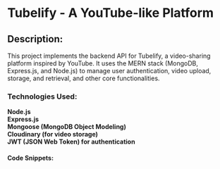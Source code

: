 # Tubelify - A YouTube-like Platform

## Description:

This project implements the backend API for Tubelify, a video-sharing platform inspired by YouTube. It uses the MERN stack (MongoDB, Express.js, and Node.js) to manage user authentication, video upload, storage, and retrieval, and other core functionalities.

### Technologies Used:

**Node.js**  
**Express.js**  
**Mongoose (MongoDB Object Modeling)**  
**Cloudinary (for video storage)**  
**JWT (JSON Web Token) for authentication**  

#### Code Snippets:



